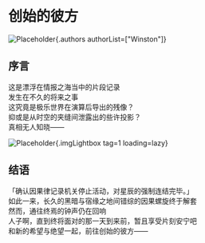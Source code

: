 # 创始的彼方  
![Placeholder](){.authors authorList=["Winston"]}
  
## 序言  
这是漂浮在情报之海当中的片段记录  
发生在不久的将来之事  
这究竟是极乐世界在演算后导出的残像？  
抑或是从时空的夹缝间泄露出的些许投影？  
真相无人知晓——  

![Placeholder](/images/hajimari/extra/vis5_0130_03.JPG){.imgLightbox tag=1 loading=lazy}

## 结语  
「确认因果律记录机关停止活动，对星辰的强制连结完毕。」  
如此一来，长久的黑暗与宿缘之地间错综的因果螺旋终于解套  
然而，通往终焉的钟声仍在回响  
人子啊，直到终将面对的那一天到来前，暂且享受片刻安宁吧  
和新的希望与绝望一起，前往创始的彼方——  
